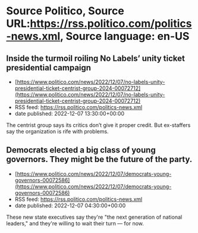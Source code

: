 # Source Politico, Source URL:https://rss.politico.com/politics-news.xml, Source language: en-US

## Inside the turmoil roiling No Labels’ unity ticket presidential campaign
 - [https://www.politico.com/news/2022/12/07/no-labels-unity-presidential-ticket-centrist-group-2024-00072712](https://www.politico.com/news/2022/12/07/no-labels-unity-presidential-ticket-centrist-group-2024-00072712)
 - RSS feed: https://rss.politico.com/politics-news.xml
 - date published: 2022-12-07 13:30:00+00:00

The centrist group says its critics don’t give it proper credit. But ex-staffers say the organization is rife with problems.

## Democrats elected a big class of young governors. They might be the future of the party.
 - [https://www.politico.com/news/2022/12/07/democrats-young-governors-00072586](https://www.politico.com/news/2022/12/07/democrats-young-governors-00072586)
 - RSS feed: https://rss.politico.com/politics-news.xml
 - date published: 2022-12-07 04:30:00+00:00

These new state executives say they're "the next generation of national leaders," and they're willing to wait their turn — for now.
